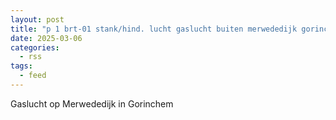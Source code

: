 ```yaml
---
layout: post
title: "p 1 brt-01 stank/hind. lucht gaslucht buiten merwededijk gorinchem 189493 188131"
date: 2025-03-06
categories: 
  - rss
tags: 
  - feed
---
```


Gaslucht op Merwededijk in Gorinchem
